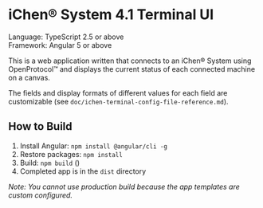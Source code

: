 # iChen&reg; System 4.1 Terminal UI

Language: TypeScript 2.5 or above  
Framework: Angular 5 or above

This is a web application written that connects to an iChen&reg; System using OpenProtocol&trade;
and displays the current status of each connected machine on a canvas.

The fields and display formats of
different values for each field are customizable (see `doc/ichen-terminal-config-file-reference.md`).

## How to Build

1. Install Angular: `npm install @angular/cli -g`
2. Restore packages: `npm install`
3. Build: `npm build` ()
4. Completed app is in the `dist` directory

_Note: You cannot use production build because the app templates are custom configured._
